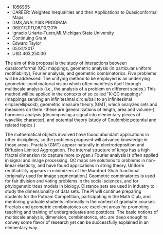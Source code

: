 
* 1056965
* CAREER: Weighted Inequalities and their Applications to Quasiconformal Maps
* DMS,ANALYSIS PROGRAM
* 06/01/2011,06/10/2015
* Ignacio Uriarte-Tuero,MI,Michigan State University
* Continuing Grant
* Edward Taylor
* 05/31/2017
* USD 403,250.00

The aim of this proposal is the study of interactions between quasiconformal
(QC) mappings, geometric analysis (in particular uniform rectifiability),
Fourier analysis, and geometric combinatorics. Five problems will be addressed.
The unifying method to be employed is an underlying geometric-combinatorial
vision which often manifests itself through multiscale analysis (i.e., the
analysis of a problem on different scales.) This method will be applied in the
contexts of so called "K-QC mappings" (mappings sending an infinitesimal
circle/ball to an infinitesimal ellipse/ellipsoid), geometric measure theory
(GMT, which analyzes sets and measures on them -these are generalizations of
length, area and volume-), harmonic analysis (decomposing a signal into
elementary pieces of wavelike character), and potential theory (study of
Coulombic potential and related topics.)

The mathematical objects involved have found abundant applications in other
disciplines, so the problems proposed will advance knowledge in those areas.
Fractals (GMT) appear naturally in electrodeposition and Diffusion Limited
Aggregation. The internal structure of lungs has a high fractal dimension (to
capture more oxygen.) Fourier analysis is often applied in signal and image
processing. QC maps are solutions to problems in non-linear elasticity, and have
found applications in string theory. Uniform rectifiability appears in
minimizers of the Mumford-Shah functional (originally used for image
segmentation.) Geometric combinatorics is used for fair division and voting
problems in the social sciences, and for phylogenetic trees models in biology.
Distance sets are used in industry to study the dimensionality of data sets. The
PI will continue preparing students for the Putnam Competition, participating in
the Math Club, and mentoring graduate students informally in the context of
graduate courses. Fractals and geometric combinatorics are excellent areas for
promoting teaching and training of undergraduates and postdocs. The basic
notions of multiscale analysis, dimension, combinatorics, etc. are deep enough
to convey some flavor of research yet can be successfully explained in an
elementary way.
